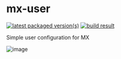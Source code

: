 # mx-user

[![latest packaged version(s)](https://repology.org/badge/latest-versions/mx-user.svg)](https://repology.org/project/mx-user/versions)
[![build result](https://build.opensuse.org/projects/home:mx-packaging/packages/mx-user/badge.svg?type=default)](https://software.opensuse.org//download.html?project=home%3Amx-packaging&package=mx-user)

Simple user configuration for MX

![image](https://github.com/MX-Linux/mx-user/assets/418436/496b5f90-ed63-4c85-b580-f9be07340156)

